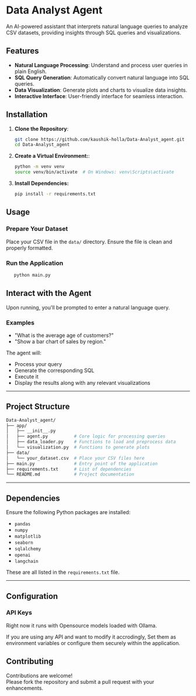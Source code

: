 # Data Analyst Agent

An AI-powered assistant that interprets natural language queries to analyze CSV datasets, providing insights through SQL queries and visualizations.

## Features

- **Natural Language Processing**: Understand and process user queries in plain English.
- **SQL Query Generation**: Automatically convert natural language into SQL queries.
- **Data Visualization**: Generate plots and charts to visualize data insights.
- **Interactive Interface**: User-friendly interface for seamless interaction.

## Installation

1. **Clone the Repository**:
   ```bash
   git clone https://github.com/kaushik-holla/Data-Analyst_agent.git
   cd Data-Analyst_agent
2. **Create a Virtual Environment:**:
   ```bash
   python -m venv venv
   source venv/bin/activate  # On Windows: venv\Scripts\activate
3. **Install Dependencies:**
    ```bash
    pip install -r requirements.txt

## Usage

### Prepare Your Dataset
Place your CSV file in the `data/` directory. Ensure the file is clean and properly formatted.

### Run the Application
   ```bash
      python main.py
   ```

## Interact with the Agent

Upon running, you'll be prompted to enter a natural language query.

### Examples

- "What is the average age of customers?"
- "Show a bar chart of sales by region."

The agent will:
- Process your query
- Generate the corresponding SQL
- Execute it
- Display the results along with any relevant visualizations

---

## Project Structure

```graphql
Data-Analyst_agent/
├── app/
│   ├── __init__.py
│   ├── agent.py          # Core logic for processing queries
│   ├── data_loader.py    # Functions to load and preprocess data
│   └── visualization.py  # Functions to generate plots
├── data/
│   └── your_dataset.csv  # Place your CSV files here
├── main.py               # Entry point of the application
├── requirements.txt      # List of dependencies
└── README.md             # Project documentation
```


---

## Dependencies

Ensure the following Python packages are installed:

- `pandas`
- `numpy`
- `matplotlib`
- `seaborn`
- `sqlalchemy`
- `openai`
- `langchain`

These are all listed in the `requirements.txt` file.

---

## Configuration

### API Keys

Right now it runs with Opensource models loaded with Ollama. 

If you are using any API and want to modify it accrodingly, Set them as environment variables or configure them securely within the application.


## Contributing

Contributions are welcome!  
Please fork the repository and submit a pull request with your enhancements.



   
